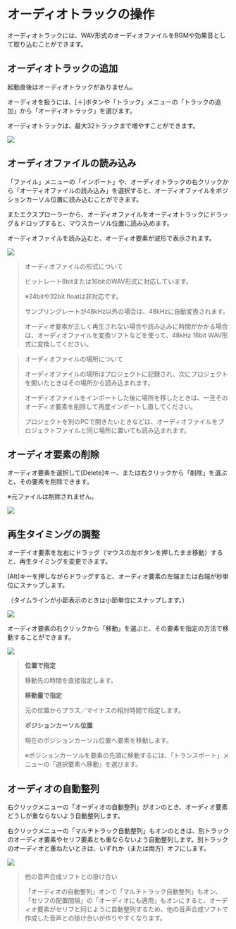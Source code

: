



 オーディオトラックの操作
==============


  


 オーディオトラックには、WAV形式のオーディオファイルをBGMや効果音として取り込むことができます。
   


 オーディオトラックの追加
--------------


 起動直後はオーディオトラックがありません。
   

 オーディオを扱うには、[＋]ボタンや「トラック」メニューの「トラックの追加」から「オーディオトラック」を選びます。
   

 オーディオトラックは、最大32トラックまで増やすことができます。
   

  


![](../image/ad01_menu_w.png)


 オーディオファイルの読み込み
----------------


 「ファイル」メニューの「インポート」や、オーディオトラックの右クリックから「オーディオファイルの読み込み」を選択すると、オーディオファイルをポジションカーソル位置に読み込むことができます。
   

 またエクスプローラーから、オーディオファイルをオーディオトラックにドラッグ＆ドロップすると、マウスカーソル位置に読み込めます。
   

 オーディオファイルを読み込むと、オーディオ要素が波形で表示されます。
   

  


![](../image/ad01_01_w.png)
  


> 
> 
> 
>  オーディオファイルの形式について
>  
> 
>  ビットレート8bitまたは16bitのWAV形式に対応しています。
>  
>  ※24bitや32bit floatは非対応です。
>  
>   
> 
>  サンプリングレートが48kHz以外の場合は、48kHzに自動変換されます。
>    
> 
>  オーディオ要素が正しく再生されない場合や読み込みに時間がかかる場合は、オーディオファイルを変換ソフトなどを使って、48kHz 16bit WAV形式に変換してください。
>  
> 
> 
> 
> 



> 
> 
> 
>  オーディオファイルの場所について
>  
> 
>  オーディオファイルの場所はプロジェクトに記録され、次にプロジェクトを開いたときはその場所から読み込まれます。
>    
> 
>  オーディオファイルをインポートした後に場所を移したときは、一旦そのオーディオ要素を削除して再度インポートし直してください。
>    
> 
>  プロジェクトを別のPCで開きたいときなどは、オーディオファイルをプロジェクトファイルと同じ場所に置いても読み込まれます。
>  
> 
> 
> 
> 



 オーディオ要素の削除
------------


 オーディオ要素を選択して[Delete]キー、または右クリックから「削除」を選ぶと、その要素を削除できます。
   

 ※元ファイルは削除されません。
   

  


![](../image/ad01_02_w.png)


 再生タイミングの調整
------------


 オーデイオ要素を左右にドラッグ（マウスの左ボタンを押したまま移動）すると、再生タイミングを変更できます。
   

 [Alt]キーを押しながらドラッグすると、オーディオ要素の左端または右端が秒単位にスナップします。
   

 （タイムラインが小節表示のときは小節単位にスナップします。）
   

  


![](../image/ad01_03_w.png)

  

 オーディオ要素の右クリックから「移動」を選ぶと、その要素を指定の方法で移動することができます。
   

  


![](../image/ad01_move_w.png)


> 
> **位置で指定**
>   
> 
>  移動先の時間を直接指定します。
>    
> 
>   
> 
> **移動量で指定**
>   
> 
>  元の位置からプラス／マイナスの相対時間で指定します。
>    
> 
>   
> 
> **ポジションカーソル位置**
>   
> 
>  現在のポジションカーソル位置へ要素を移動します。
>    
> 
>  ※ポジションカーソルを要素の先頭に移動するには、「トランスポート」メニューの「選択要素へ移動」を選びます。
>    
> 
> 



 オーディオの自動整列
------------


 右クリックメニューの「オーディオの自動整列」がオンのとき、オーディオ要素どうしが重ならないよう自動整列します。
   

 右クリックメニューの「マルチトラック自動整列」もオンのときは、別トラックのオーディオ要素やセリフ要素とも重ならないよう自動整列します。別トラックのオーディオと重ねたいときは、いずれか（または両方）オフにします。
   

  


![](../image/ad01_autosort.png)


> 
> 
> 
>  他の音声合成ソフトとの掛け合い
>  
> 
>  「オーディオの自動整列」オンで「マルチトラック自動整列」もオン、「セリフの配置間隔」の「オーディオにも適用」もオンにすると、オーディオ要素がセリフと同じように自動整列するため、他の音声合成ソフトで作成した音声との掛け合いが作りやすくなります。
>  
> 
> 
> 
> 







